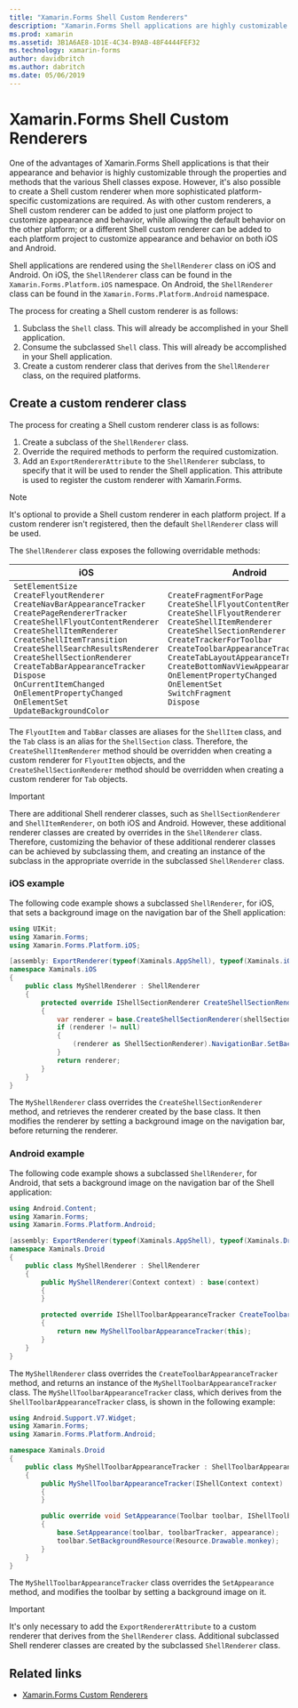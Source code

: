 ```yaml
---
title: "Xamarin.Forms Shell Custom Renderers"
description: "Xamarin.Forms Shell applications are highly customizable through the properties and methods that the various Shell classes expose. However, it's also possible to create a Shell custom renderer when more sophisticated platform-specific customizations are required."
ms.prod: xamarin
ms.assetid: 3B1A6AE8-1D1E-4C34-B9AB-48F4444FEF32
ms.technology: xamarin-forms
author: davidbritch
ms.author: dabritch
ms.date: 05/06/2019
---
```


# Xamarin.Forms Shell Custom Renderers

One of the advantages of Xamarin.Forms Shell applications is that their appearance and behavior is highly customizable through the properties and methods that the various Shell classes expose. However, it's also possible to create a Shell custom renderer when more sophisticated platform-specific customizations are required. As with other custom renderers, a Shell custom renderer can be added to just one platform project to customize appearance and behavior, while allowing the default behavior on the other platform; or a different Shell custom renderer can be added to each platform project to customize appearance and behavior on both iOS and Android.

Shell applications are rendered using the `ShellRenderer` class on iOS and Android. On iOS, the `ShellRenderer` class can be found in the `Xamarin.Forms.Platform.iOS` namespace. On Android, the `ShellRenderer` class can be found in the `Xamarin.Forms.Platform.Android` namespace.

The process for creating a Shell custom renderer is as follows:

1. Subclass the `Shell` class. This will already be accomplished in your Shell application.
1. Consume the subclassed `Shell` class. This will already be accomplished in your Shell application.
1. Create a custom renderer class that derives from the `ShellRenderer` class, on the required platforms.

## Create a custom renderer class

The process for creating a Shell custom renderer class is as follows:

1. Create a subclass of the `ShellRenderer` class.
1. Override the required methods to perform the required customization.
1. Add an `ExportRendererAttribute` to the `ShellRenderer` subclass, to specify that it will be used to render the Shell application. This attribute is used to register the custom renderer with Xamarin.Forms.

> [!NOTE]
> It's optional to provide a Shell custom renderer in each platform project. If a custom renderer isn't registered, then the default `ShellRenderer` class will be used.

The `ShellRenderer` class exposes the following overridable methods:

| iOS | Android |
| --- | --- |
| `SetElementSize`<br />`CreateFlyoutRenderer`<br />`CreateNavBarAppearanceTracker`<br />`CreatePageRendererTracker`<br />`CreateShellFlyoutContentRenderer`<br />`CreateShellItemRenderer`<br />`CreateShellItemTransition`<br />`CreateShellSearchResultsRenderer`<br />`CreateShellSectionRenderer`<br />`CreateTabBarAppearanceTracker`<br />`Dispose`<br />`OnCurrentItemChanged`<br />`OnElementPropertyChanged`<br />`OnElementSet`<br />`UpdateBackgroundColor` | `CreateFragmentForPage`<br />`CreateShellFlyoutContentRenderer`<br />`CreateShellFlyoutRenderer`<br />`CreateShellItemRenderer`<br />`CreateShellSectionRenderer`<br />`CreateTrackerForToolbar`<br />`CreateToolbarAppearanceTracker`<br />`CreateTabLayoutAppearanceTracker`<br />`CreateBottomNavViewAppearanceTracker`<br />`OnElementPropertyChanged`<br />`OnElementSet`<br />`SwitchFragment`<br />`Dispose` |

The `FlyoutItem` and `TabBar` classes are aliases for the `ShellItem` class, and the `Tab` class is an alias for the `ShellSection` class. Therefore, the `CreateShellItemRenderer` method should be overridden when creating a custom renderer for `FlyoutItem` objects, and the `CreateShellSectionRenderer` method should be overridden when creating a custom renderer for `Tab` objects.

> [!IMPORTANT]
> There are additional Shell renderer classes, such as `ShellSectionRenderer` and `ShellItemRenderer`, on both iOS and Android. However, these additional renderer classes are created by overrides in the `ShellRenderer` class. Therefore, customizing the behavior of these additional renderer classes can be achieved by subclassing them, and creating an instance of the subclass in the appropriate override in the subclassed `ShellRenderer` class.

### iOS example

The following code example shows a subclassed `ShellRenderer`, for iOS, that sets a background image on the navigation bar of the Shell application:

```csharp
using UIKit;
using Xamarin.Forms;
using Xamarin.Forms.Platform.iOS;

[assembly: ExportRenderer(typeof(Xaminals.AppShell), typeof(Xaminals.iOS.MyShellRenderer))]
namespace Xaminals.iOS
{
    public class MyShellRenderer : ShellRenderer
    {
        protected override IShellSectionRenderer CreateShellSectionRenderer(ShellSection shellSection)
        {
            var renderer = base.CreateShellSectionRenderer(shellSection);
            if (renderer != null)
            {
                (renderer as ShellSectionRenderer).NavigationBar.SetBackgroundImage(UIImage.FromFile("monkey.png"), UIBarMetrics.Default);
            }
            return renderer;
        }
    }
}
```

The `MyShellRenderer` class overrides the `CreateShellSectionRenderer` method, and retrieves the renderer created by the base class. It then modifies the renderer by setting a background image on the navigation bar, before returning the renderer.

### Android example

The following code example shows a subclassed `ShellRenderer`, for Android, that sets a background image on the navigation bar of the Shell application:

```csharp
using Android.Content;
using Xamarin.Forms;
using Xamarin.Forms.Platform.Android;

[assembly: ExportRenderer(typeof(Xaminals.AppShell), typeof(Xaminals.Droid.MyShellRenderer))]
namespace Xaminals.Droid
{
    public class MyShellRenderer : ShellRenderer
    {
        public MyShellRenderer(Context context) : base(context)
        {
        }

        protected override IShellToolbarAppearanceTracker CreateToolbarAppearanceTracker()
        {
            return new MyShellToolbarAppearanceTracker(this);
        }
    }
}
```

The `MyShellRenderer` class overrides the `CreateToolbarAppearanceTracker` method, and returns an instance of the `MyShellToolbarAppearanceTracker` class. The `MyShellToolbarAppearanceTracker` class, which derives from the `ShellToolbarAppearanceTracker` class, is shown in the following example:

```csharp
using Android.Support.V7.Widget;
using Xamarin.Forms;
using Xamarin.Forms.Platform.Android;

namespace Xaminals.Droid
{
    public class MyShellToolbarAppearanceTracker : ShellToolbarAppearanceTracker
    {
        public MyShellToolbarAppearanceTracker(IShellContext context) : base(context)
        {
        }

        public override void SetAppearance(Toolbar toolbar, IShellToolbarTracker toolbarTracker, ShellAppearance appearance)
        {
            base.SetAppearance(toolbar, toolbarTracker, appearance);
            toolbar.SetBackgroundResource(Resource.Drawable.monkey);
        }
    }
}
```

The `MyShellToolbarAppearanceTracker` class overrides the `SetAppearance` method, and modifies the toolbar by setting a background image on it.

> [!IMPORTANT]
> It's only necessary to add the `ExportRendererAttribute` to a custom renderer that derives from the `ShellRenderer` class. Additional subclassed Shell renderer classes are created by the subclassed `ShellRenderer` class.

## Related links

- [Xamarin.Forms Custom Renderers](~/xamarin-forms/app-fundamentals/custom-renderer/index.md)
